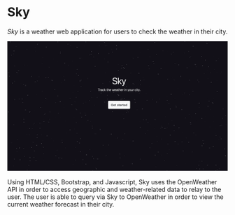 # Sky
*Sky* is a weather web application for users to check the weather in their city. 

![Landing Page](public/landing.png)

Using HTML/CSS, Bootstrap, and Javascript, Sky uses the OpenWeather API in order to access geographic and weather-related data to relay to the user. The user is able to query via Sky to OpenWeather in order to view the current weather forecast in their city.
